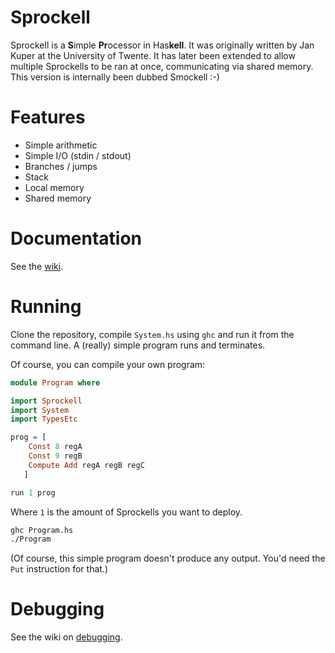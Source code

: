 # Sprockell
Sprockell is a **S**imple **Pr**ocessor in Has**kell**. It was originally written by Jan Kuper at the University of Twente. It has later been extended to allow multiple Sprockells to be ran at once, communicating via shared memory. This version is internally been dubbed Smockell :-)

# Features
* Simple arithmetic
* Simple I/O (stdin / stdout)
* Branches / jumps
* Stack
* Local memory
* Shared memory
 
# Documentation
See the [wiki](https://github.com/martijnbastiaan/sprockell/wiki).

# Running
Clone the repository, compile `System.hs` using `ghc` and run it from the command line. A (really) simple program runs and terminates.

Of course, you can compile your own program:

```haskell
module Program where

import Sprockell
import System
import TypesEtc

prog = [
    Const 8 regA
    Const 9 regB
    Compute Add regA regB regC
   ]

run 1 prog
```

Where `1` is the amount of Sprockells you want to deploy.

```bash
ghc Program.hs
./Program
```

(Of course, this simple program doesn't produce any output. You'd need the `Put` instruction for that.)

# Debugging
See the wiki on [debugging](https://github.com/martijnbastiaan/sprockell/wiki/debugging).
